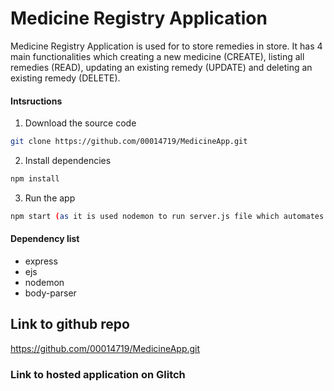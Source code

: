 ﻿# Medicine Registry Application

Medicine Registry Application is used for to store remedies in store. It has 4 main functionalities which creating a new medicine (CREATE), listing all remedies (READ), updating an existing remedy (UPDATE) and deleting an existing remedy (DELETE). 

#### Intsructions
1. Download the source code
```bash 
git clone https://github.com/00014719/MedicineApp.git
```

2. Install dependencies

```bash
npm install 
```

3. Run the app
```bash
npm start (as it is used nodemon to run server.js file which automates edited codes to be run
```

#### Dependency list 
- express
- ejs
- nodemon
- body-parser


## Link to github repo
https://github.com/00014719/MedicineApp.git

### Link to hosted application on Glitch
